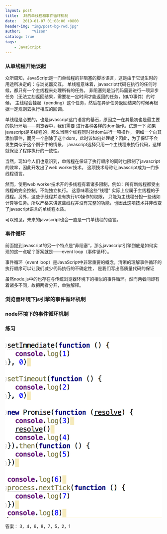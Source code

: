 ```yaml
---
layout: post
title:  JS的单线程和事件循环机制
date:   2019-01-07 01:08:00 +0800
header-img: "img/post-bg-rwd.jpg"
author:     "Vison"
catalog: true
tags:
    - JavaScript
---
```


### 从单线程开始谈起

众所周知，JavaScript是一门单线程的非阻塞的脚本语言，这是由于它诞生时的用途所决定的：与浏览器交互。
单线程意味着，javascript代码在执行的任何时候，都只有一个主线程来处理所有的任务。
非阻塞则是当代码需要进行一项异步任务（无法立刻返回结果，需要花一定时间才能返回的任务，如I/O事件）的时候，
主线程会挂起（pending）这个任务，然后在异步任务返回结果的时候再根据一定规则去执行相应的回调。

单线程是必要的，也是javascript这门语言的基石，原因之一在其最初也是最主要的执行环境——浏览器中，我们需要
进行各种各样的dom操作。试想一下 如果javascript是多线程的，那么当两个线程同时对dom进行一项操作，
例如一个向其添加事件，而另一个删除了这个dom，此时该如何处理呢？因此，为了保证不会 发生类似于这个例子中的情景，
javascript选择只用一个主线程来执行代码，这样就保证了程序执行的一致性。

当然，现如今人们也意识到，单线程在保证了执行顺序的同时也限制了javascript的效率，因此开发出了web worker技术。
这项技术号称让javascript成为一门多线程语言。

然而，使用web worker技术开的多线程有着诸多限制，例如：所有新线程都受主线程的完全控制，不能独立执行。
这意味着这些“线程” 实际上应属于主线程的子线程。另外，这些子线程并没有执行I/O操作的权限，
只能为主线程分担一些诸如计算等任务。所以严格来讲这些线程并没有完整的功能，也因此这项技术并非改变了javascript语言的单线程本质。

可以预见，未来的javascript也会一直是一门单线程的语言。

### 事件循环

前面提到javascript的另一个特点是“非阻塞”，那么javascript引擎到底是如何实现的这一点呢？答案就是——event loop（事件循环）。

事件循环（event loop）是JavaScript中非常重要的概念，清晰的理解事件循环的执行顺序可以让我们减少代码执行的不确定性，
是我们写出高质量代码的保证

虽然node.js中的也存在与传统浏览器环境下的相似的事件循环。然而两者间却有着诸多不同，故把两者分开，单独解释。

### 浏览器环境下js引擎的事件循环机制

### node环境下的事件循环机制

### 练习

![](/img/in-post/event-loop1.png)

答案： 3，4，6，8，7，5，2，1
